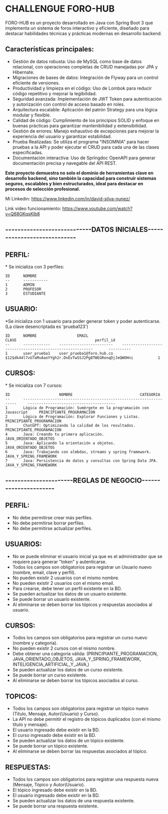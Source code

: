 <h1>CHALLENGUE FORO-HUB</h1>

FORO-HUB es un proyecto desarrollado en Java con Spring Boot 3 que implementa un sistema de foros interactivo y eficiente, diseñado para destacar habilidades técnicas y prácticas modernas en desarrollo backend.

<h2>Características principales:</h2>

* Gestión de datos robusta: Uso de MySQL como base de datos relacional, con operaciones completas de CRUD manejadas por JPA y Hibernate.
* Migraciones de bases de datos: Integración de Flyway para un control eficiente de versiones.
* Productividad y limpieza en el código: Uso de Lombok para reducir código repetitivo y mejorar la legibilidad.
* Seguridad avanzada: Implementación de JWT Token para autenticación y autorización con control de acceso basado en roles.
* Arquitectura escalable: Aplicación del patrón Strategy para una lógica modular y flexible.
* Calidad de código: Cumplimiento de los principios SOLID y enfoque en buenas prácticas para garantizar mantenibilidad y extensibilidad.
* Gestión de errores: Manejo exhaustivo de excepciones para mejorar la experiencia del usuario y garantizar estabilidad.
* Prueba Realizadas: Se utiliza el programa "INSOMNIA" para hacer pruebas a la API y poder ejecutar el CRUD para cada una de las clases especificadas.
* Documentación interactiva: Uso de Springdoc OpenAPI para generar documentación precisa y navegable del API REST.

<b>Este proyecto demuestra no solo el dominio de herramientas clave en desarrollo backend, sino también la capacidad para construir sistemas seguros, escalables y bien estructurados, ideal para destacar en procesos de selección profesional.</b>

Mi Linkedin: https://www.linkedin.com/in/david-silva-nunez/

Link video funcionamiento: https://www.youtube.com/watch?v=Q68GKqsKIb8

<h2>----------------------------DATOS INICIALES----------------------------</h2>

<h2>PERFIL:</h2>
 * Se inicializa con 3 perfiles:
 
	ID		NOMBRE
	--		-----------
	1		ADMIN
	2		PROFESOR
	3		ESTUDIANTE
	
	
<h2>USUARIO:</h2>
 *Se inicializa con 1 usuario para poder generar token y poder autenticarse. (La clave desencriptada es 'prueba123')
 
	ID		NOMBRE                  EMAIL			                    	CLAVE		                           	perfil_id
	--		------------	------------------------	---------------------------------------------------------		----------
	1		user_prueba1	user_prueba1@foro.hub.co	$12$dk44l7vU7aMvAaoYYgh2r.DnEvTwSSJ2Pg8TWEGRonqDjJeQWOHni			1
	
<h2>CURSOS:</h2>
 * Se inicializa con 7 cursos:
 
	ID						NOMBRE							    CATEGORIA
	--		-------------------------------------------------------------------		---------------------------------------
	1		Lógica de Programación: Sumérgete en la programación con Javascript		PRINCIPIANTE_PROGRAMACION
	2		Lógica de Programación: Explorar Funciones y Listas.		  	        PRINCIPIANTE_PROGRAMACION
	3		ChatGPT: Optimizando la calidad de los resultados.				PRINCIPIANTE_PROGRAMACION
	4		Java: Creando tu primera aplicación.				  	        JAVA_ORIENTADO_OBJETOS
	5		Java: Aplicando la orientación a objetos.			  	        JAVA_ORIENTADO_OBJETOS
	6		Java: Trabajando con almbdas, streams y spring framework.		        JAVA_Y_SPRING_FRAMEWORK
	7		Java: Persistencia de datos y consultas con Spring Data JPA.			JAVA_Y_SPRING_FRAMEWORK





<h2>----------------------REGLAS DE NEGOCIO----------------------</h2>

<h2>PERFIL:</h2>

 * No debe permitirse crear más perfiles.
 * No debe permitirse borrar perfiles.
 * No debe permitirse actualizar perfiles.
 
 
<h2>USUARIOS:</h2>

 * No se puede eliminar el usuario inicial ya que es el administrador que se requiere para generar "token" y autenticarse.
 * Todos los campos son obligatorios para registrar un Usuario nuevo (nombre, email, clave y perfil).
 * No pueden existir 2 usuarios con el mismo nombre.
 * No pueden existir 2 usuarios con el mismo email.
 * Para crearse, debe tener un perfil existente en la BD.
 * Se pueden actualizar los datos de un usuario existente.
 * Se puede borrar un usuario existente.
 * Al eliminarse se deben borrar los tópicos y respuestas asociados al usuario.
 
 
<h2>CURSOS:</h2>

 * Todos los campos son obligatorios para registrar un curso nuevo (nombre y categoria).
 * No pueden existir 2 cursos con el mismo nombre.
 * Debe obtener una categoría válida:
	(PRINCIPIANTE_PROGRAMACION,
    JAVA_ORIENTADO_OBJETOS,
    JAVA_Y_SPRING_FRAMEWORK,
    INTELIGENCIA_ARTIFICIAL_Y_JAVA,)
 * Se pueden actualizar los datos de un curso existente.
 * Se puede borrar un curso existente.
 * Al eliminarse se deben borrar los tópicos asociados al curso.


<h2>TOPICOS:</h2>

 * Todos los campos son obligatorios para registrar un tópico nuevo (Título, Mensaje, Autor(Usuario) y Curso).
 * La API no debe permitir el registro de tópicos duplicados (con el mismo título y mensaje).
 * El usuario ingresado debe existir en la BD.
 * El curso ingresado debe existir en la BD.
 * Se pueden actualizar los datos de un tópico existente.
 * Se puede borrar un tópico existente.
 * Al eliminarse se deben borrar las respuestas asociados al tópico.
 
<h2>RESPUESTAS:</h2>

 * Todos los campos son obligatorios para registrar una respuesta nueva (Mensaje, Tópico y Autor(Usuario).
 * El tópico ingresado debe existir en la BD.
 * El usuario ingresado debe existir en la BD.
 * Se pueden actualizar los datos de una respuesta existente.
 * Se puede borrar una respuesta existente.

